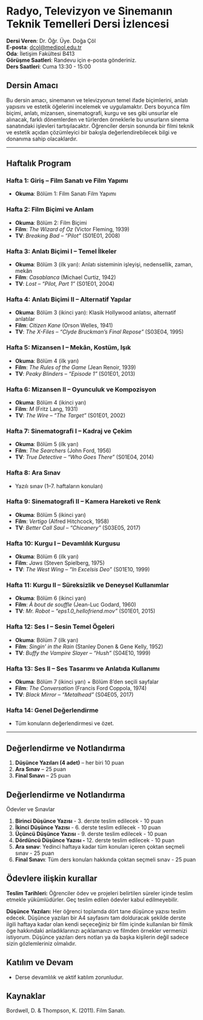 
# **Radyo, Televizyon ve Sinemanın Teknik Temelleri Dersi İzlencesi**

**Dersi Veren**: Dr. Öğr. Üye. Doğa Çöl  
**E-posta**: dcol@medipol.edu.tr  
**Oda**: İletişim Fakültesi B413  
**Görüşme Saatleri**: Randevu için e-posta gönderiniz.  
**Ders Saatleri**: Cuma 13:30 - 15:00

## **Dersin Amacı**

Bu dersin amacı, sinemanın ve televizyonun temel ifade biçimlerini, anlatı yapısını ve estetik öğelerini incelemek ve uygulamaktır. Ders boyunca film biçimi, anlatı, mizansen, sinematografi, kurgu ve ses gibi unsurlar ele alınacak, farklı dönemlerden ve türlerden örneklerle bu unsurların sinema sanatındaki işlevleri tartışılacaktır. Öğrenciler dersin sonunda bir filmi teknik ve estetik açıdan çözümleyici bir bakışla değerlendirebilecek bilgi ve donanıma sahip olacaklardır.

---

## **Haftalık Program**

### **Hafta 1: Giriş – Film Sanatı ve Film Yapımı**

* **Okuma**: Bölüm 1: Film Sanatı Film Yapımı

### **Hafta 2: Film Biçimi ve Anlam**

* **Okuma**: Bölüm 2: Film Biçimi
* **Film**: *The Wizard of Oz* (Victor Fleming, 1939)
* **TV**: *Breaking Bad – “Pilot”* (S01E01, 2008)

### **Hafta 3: Anlatı Biçimi I – Temel İlkeler**

* **Okuma**: Bölüm 3 (ilk yarı): Anlatı sisteminin işleyişi, nedensellik, zaman, mekân
* **Film**: *Casablanca* (Michael Curtiz, 1942)
* **TV**: *Lost – “Pilot, Part 1”* (S01E01, 2004)

### **Hafta 4: Anlatı Biçimi II – Alternatif Yapılar**

* **Okuma**: Bölüm 3 (ikinci yarı): Klasik Hollywood anlatısı, alternatif anlatılar
* **Film**: *Citizen Kane* (Orson Welles, 1941)
* **TV**: *The X-Files – “Clyde Bruckman’s Final Repose”* (S03E04, 1995)
  
### **Hafta 5: Mizansen I – Mekân, Kostüm, Işık**

* **Okuma**: Bölüm 4 (ilk yarı)
* **Film**: *The Rules of the Game* (Jean Renoir, 1939)
* **TV**: *Peaky Blinders – “Episode 1”* (S01E01, 2013)

### **Hafta 6: Mizansen II – Oyunculuk ve Kompozisyon**

* **Okuma**: Bölüm 4 (ikinci yarı)
* **Film**: *M* (Fritz Lang, 1931)
* **TV**: *The Wire – “The Target”* (S01E01, 2002)
  
### **Hafta 7: Sinematografi I – Kadraj ve Çekim**

* **Okuma**: Bölüm 5 (ilk yarı)
* **Film**: *The Searchers* (John Ford, 1956)
* **TV**: *True Detective – “Who Goes There”* (S01E04, 2014)
  
### **Hafta 8: Ara Sınav**

* Yazılı sınav (1–7. haftaların konuları)

### **Hafta 9: Sinematografi II – Kamera Hareketi ve Renk**

* **Okuma**: Bölüm 5 (ikinci yarı)
* **Film**: *Vertigo* (Alfred Hitchcock, 1958)
* **TV**: *Better Call Saul – “Chicanery”* (S03E05, 2017)
  
### **Hafta 10: Kurgu I – Devamlılık Kurgusu**

* **Okuma**: Bölüm 6 (ilk yarı)
* **Film**: *Jaws* (Steven Spielberg, 1975)
* **TV**: *The West Wing – “In Excelsis Deo”* (S01E10, 1999)
  
### **Hafta 11: Kurgu II – Süreksizlik ve Deneysel Kullanımlar**

* **Okuma**: Bölüm 6 (ikinci yarı)
* **Film**: *À bout de souffle* (Jean-Luc Godard, 1960)
* **TV**: *Mr. Robot – “eps1.0_hellofriend.mov”* (S01E01, 2015)
  
### **Hafta 12: Ses I – Sesin Temel Ögeleri**

* **Okuma**: Bölüm 7 (ilk yarı)
* **Film**: *Singin’ in the Rain* (Stanley Donen & Gene Kelly, 1952)
* **TV**: *Buffy the Vampire Slayer – “Hush”* (S04E10, 1999)
  
### **Hafta 13: Ses II – Ses Tasarımı ve Anlatıda Kullanımı**

* **Okuma**: Bölüm 7 (ikinci yarı) + Bölüm 8’den seçili sayfalar
* **Film**: *The Conversation* (Francis Ford Coppola, 1974)
* **TV**: *Black Mirror – “Metalhead”* (S04E05, 2017)
  
### **Hafta 14: Genel Değerlendirme**

* Tüm konuların değerlendirmesi ve özet.

---

## **Değerlendirme ve Notlandırma**

1. **Düşünce Yazıları (4 adet)** – her biri 10 puan
2. **Ara Sınav** – 25 puan
3. **Final Sınavı** – 25 puan

## **Değerlendirme ve Notlandırma**

Ödevler ve Sınavlar
1. **Birinci Düşünce Yazısı** - 3. derste teslim edilecek - 10 puan
2. **İkinci Düşünce Yazısı** - 6. derste teslim edilecek - 10 puan
3. **Üçüncü Düşünce Yazısı** - 9. derste teslim edilecek - 10 puan
4. **Dördüncü Düşünce Yazısı -** 12. derste teslim edilecek - 10 puan
5. **Ara sınav**: Yedinci haftaya kadar tüm konuları içeren çoktan seçmeli sınav - 25 puan
6. **Final Sınavı**: Tüm ders konuları hakkında çoktan seçmeli sınav - 25 puan

## **Ödevlere ilişkin kurallar**
**Teslim Tarihleri:**
Öğrenciler ödev ve projeleri belirtilen süreler içinde teslim etmekle yükümlüdürler. Geç teslim edilen ödevler kabul edilmeyebilir.

**Düşünce Yazıları:**
Her öğrenci toplamda dört tane düşünce yazısı teslim edecek. Düşünce yazıları bir A4 sayfasını tam dolduracak şekilde derste ilgili haftaya kadar olan kendi seçeceğiniz bir film içinde kullanılan bir filmik öge hakkındaki anladıklarınızı açıklamanızı ve filmden örnekler vermenizi istiyorum. Düşünce yazıları ders notları ya da başka kişilerin değil sadece sizin gözlemleriniz olmalıdır.

## **Katılım ve Devam**

- Derse devamlılık ve aktif katılım zorunludur.

## **Kaynaklar**

Bordwell, D. & Thompson, K. (2011). Film Sanatı.

